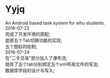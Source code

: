 # Yyjq   
An Android based task system for whu students.   
2016-07-22   
完成了开发环境的搭配;   
底部五个Tab切换功能的实现;   
五个图标的绘制;   
2016-07-24   
在"二手交易"部分加入了瀑布流;   
抛弃了五个tab分别绑定五个xml布局文件的写法;   
数据库字段的设计与写入;   

